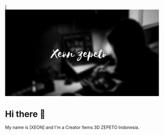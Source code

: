 [![Header](./assets/Header.png "Header")

# Hi there 👋
My name is [XEON] and I'm a Creator Items 3D ZEPETO Indonesia.

